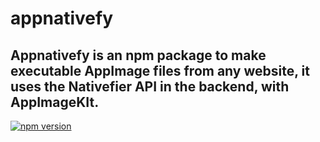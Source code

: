 # appnativefy

Appnativefy is an npm package to make executable AppImage files from any website, it uses the Nativefier API in the backend, with AppImageKIt.
---

[![npm version](https://badge.fury.io/js/appnativefy.svg)](https://badge.fury.io/js/appnativefy)
